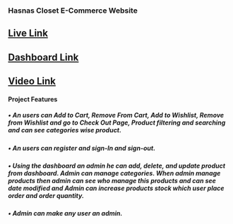 ### Hasnas Closet E-Commerce Website
## [Live Link](https://hasnascloset.netlify.app/)
## [Dashboard Link](https://hasnascloset.netlify.app/dashboard)
## [Video Link](https://www.linkedin.com/posts/neamul-sabbir_i-tried-to-create-a-simple-e-commerce-with-activity-7109203772370817024--mOl?utm_source=share&utm_medium=member_desktop)

#### Project Features
#####  •	An users can Add to Cart, Remove From Cart, Add to Wishlist, Remove from Wishlist and go to Check Out Page, Product filtering and searching and can see categories wise product.
#####  •	An users can register and sign-In and sign-out.
#####  •	Using the dashboard an admin he can add, delete, and update product from dashboard. Admin can manage categories. When admin manage products then admin can see who manage this products and can see date modified and Admin can increase products stock which user place order and order quantity.
#####  •	Admin can make any user an admin.



